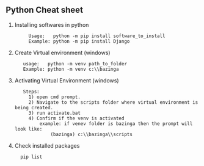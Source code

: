 **Python Cheat sheet**
--------------------------------------------------------------------------------------------------------



1) Installing softwares in python
  
            Usage:   python -m pip install software_to_install
            Example: python -m pip install Django
      
2) Create Virtual environment (windows)

          usage:   python -m venv path_to_folder
          Example: python -m venv c:\\bazinga

3) Activating Virtual Environment (windows)
          
          Steps:
            1) open cmd prompt.
            2) Navigate to the scripts folder where virtual environment is being created.
            3) run activate.bat
            4) Confirm if the venv is activated
                example: if venev folder is bazinga then the prompt will look like:
                    (bazinga) c:\\bazinga\\scripts
 
 4) Check installed packages 
  
          pip list
          
